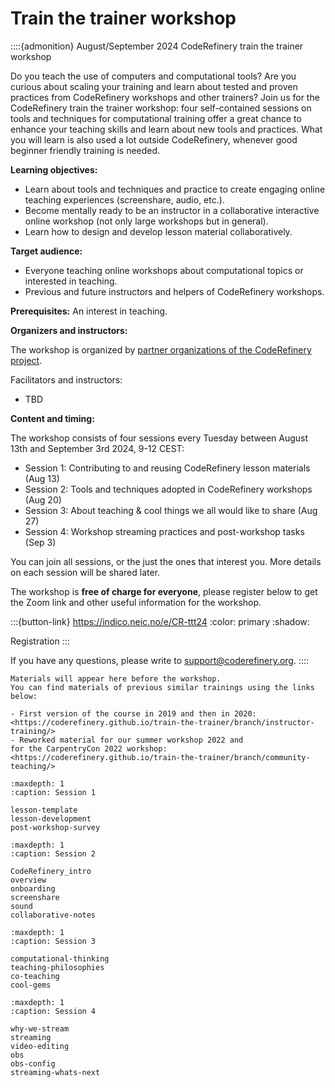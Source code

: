 # Train the trainer workshop

::::{admonition} August/September 2024 CodeRefinery train the trainer workshop

Do you teach the use of computers and computational tools? Are you curious about scaling your training and learn about tested and proven practices from CodeRefinery workshops and other trainers? Join us for the CodeRefinery train the trainer workshop: four self-contained sessions on tools and techniques for computational training offer a great chance to enhance your teaching skills and learn about new tools and practices. What you will learn is also used a lot outside CodeRefinery, whenever good beginner friendly training is needed.

**Learning objectives:**
- Learn about tools and techniques and practice to create engaging online teaching experiences (screenshare, audio, etc.).
- Become mentally ready to be an instructor in a collaborative interactive online workshop (not only large workshops but in general).
- Learn how to design and develop lesson material collaboratively.

**Target audience:**
- Everyone teaching online workshops about computational topics or interested in teaching.
- Previous and future instructors and helpers of CodeRefinery workshops.

**Prerequisites:**
An interest in teaching.

**Organizers and instructors:**

The workshop is organized by [partner organizations of the CodeRefinery project](https://coderefinery.org/about/partners/).

Facilitators and instructors: 

- TBD

**Content and timing:**

The workshop consists of four sessions every Tuesday between August 13th and September 3rd 2024, 9-12 CEST:

- Session 1: Contributing to and reusing CodeRefinery lesson materials (Aug 13)
- Session 2: Tools and techniques adopted in CodeRefinery workshops (Aug 20)
- Session 3: About teaching & cool things we all would like to share (Aug 27)
- Session 4: Workshop streaming practices and post-workshop tasks (Sep 3)

You can join all sessions, or the just the ones that interest you. More details on each session will be shared later. 

The workshop is **free of charge for everyone**, please register below to get the Zoom link and other useful information for the workshop.

:::{button-link} https://indico.neic.no/e/CR-ttt24
:color: primary
:shadow:

Registration
:::

If you have any questions, please write to <support@coderefinery.org>.
::::

```{admonition} Materials are work in progress
Materials will appear here before the workshop.
You can find materials of previous similar trainings using the links below:

- First version of the course in 2019 and then in 2020:
<https://coderefinery.github.io/train-the-trainer/branch/instructor-training/>
- Reworked material for our summer workshop 2022 and
for the CarpentryCon 2022 workshop:
<https://coderefinery.github.io/train-the-trainer/branch/community-teaching/>
```

```{toctree}
:maxdepth: 1
:caption: Session 1

lesson-template
lesson-development
post-workshop-survey
```

```{toctree}
:maxdepth: 1
:caption: Session 2

CodeRefinery_intro
overview
onboarding
screenshare
sound
collaborative-notes
```

```{toctree}
:maxdepth: 1
:caption: Session 3

computational-thinking
teaching-philosophies
co-teaching
cool-gems
```

```{toctree}
:maxdepth: 1
:caption: Session 4

why-we-stream
streaming
video-editing
obs
obs-config
streaming-whats-next
```
